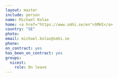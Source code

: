 ```yaml
---
layout: master
include: person
name: Michael Kolax
home: <a href="https://www.smhi.se/en">SMHI</a>
country: "SE"
photo:
email: michael.kolax@smhi.se
phone:
on_contract: yes
has_been_on_contract: yes
groups:
  nicest:
    role: On leave
---
```

